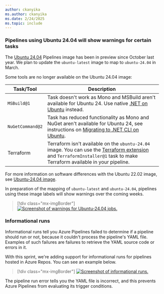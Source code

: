 ```yaml
---
author: ckanyika
ms.author: ckanyika
ms.date: 2/24/2025
ms.topic: include
---
```



### Pipelines using Ubuntu 24.04 will show warnings for certain tasks

The [Ubuntu 24.04](https://learn.microsoft.com/azure/devops/release-notes/2024/pipelines/sprint-246-update#ubuntu-2404-on-azure-pipelines-hosted-agents) Pipelines image has been in preview since October last year. We plan to update the `ubuntu-latest` image to map to `ubuntu-24.04` in March.

Some tools are no longer available on the Ubuntu 24.04 image:

| Task/Tool                             | Description                       |
|---------------------------------------|-----------------------------------|
| `MSBuild@1`                           | Task doesn't work as Mono and MSBuild aren't available for Ubuntu 24. Use native [.NET on Ubuntu](https://learn.microsoft.com/dotnet/core/install/linux-ubuntu) instead. |
| `NuGetCommand@2`                      | Task has reduced functionality as Mono and NuGet aren't available for Ubuntu 24, see instructions on [Migrating to .NET CLI on Ubuntu](/azure/devops/pipelines/tasks/reference/nuget-command-v2?view=azure-pipelines#support-for-newer-ubuntu-hosted-images). |
| Terraform                             | Terraform isn't available on the `ubuntu-24.04` image. You can use the [Terraform extension](https://marketplace.visualstudio.com/items?itemName=ms-devlabs.custom-terraform-tasks) and `TerraformInstaller@1` task to make Terraform available in your pipeline. |

For more information on software differences with the Ubuntu 22.02 image, see [Ubuntu-24.04 image](https://github.com/actions/runner-images/issues/10636).

In preparation of the mapping of `ubuntu-latest` and `ubuntu-24.04`, pipelines using these image labels will show warnings over the coming weeks.

> [!div class="mx-imgBorder"]
> [![Screenshot of warnings for Ubuntu-24.04 jobs.](../../media/252-pipelines-02.png "Screenshot of warnings for Ubuntu-24.04 jobs")](../../media/252-pipelines-02.png#lightbox)


### Informational runs

Informational runs tell you Azure Pipelines failed to determine if a pipeline should run or not, because it couldn't process the pipeline's YAML file. Examples of such failures are failures to retrieve the YAML source code or errors in it. 

With this sprint, we're adding support for informational runs for pipelines hosted in Azure Repos. You can see an example below.

> [!div class="mx-imgBorder"]
> [![Screenshot of informational runs.](../../media/252-pipelines-01.png "Screenshot of informational runs")](../../media/252-pipelines-01.png#lightbox)

The pipeline run error tells you the YAML file is incorrect, and this prevents Azure Pipelines from evaluating its trigger conditions.
